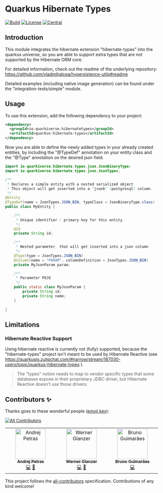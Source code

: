 # Quarkus Hibernate Types

[![Build](https://github.com/quarkiverse/quarkus-hibernate-types/workflows/Build/badge.svg?branch=main)](https://github.com/quarkiverse/quarkus-hibernate-types/actions?query=workflow%3ABuild)
[![License](https://img.shields.io/github/license/quarkiverse/quarkus-hibernate-types.svg)](http://www.apache.org/licenses/LICENSE-2.0)
[![Central](https://img.shields.io/maven-central/v/io.quarkiverse.hibernatetypes/quarkus-hibernate-types-parent?color=green)](https://search.maven.org/search?q=g:io.quarkiverse.hibernatetypes%20AND%20a:quarkus-hibernate-types-parent)

## Introduction

This module integrates the hibernate extension "hibernate-types" into the quarkus universe, 
so you are able to support extra types that are not supported by the Hibernate ORM core.

For detailed information, check out the readme of the underlying repository: https://github.com/vladmihalcea/hypersistence-utils#readme

Detailed examples (including native image generation) can be found under the "integration-tests/simple" module.

## Usage

To use this extension, add the following dependency to your project:

```xml
<dependency>
  <groupId>io.quarkiverse.hibernatetypes</groupId>
  <artifactId>quarkus-hibernate-types</artifactId>
</dependency>
```

Now you are able to define the newly added types in your already created entities, 
by including the "@TypeDef" annotation on your entity class and the "@Type" annotation on the desired json field.

```java
import io.quarkiverse.hibernate.types.json.JsonBinaryType;
import io.quarkiverse.hibernate.types.json.JsonTypes;

/**
 * Declares a simple entity with a nested serialized object.
 * This object will get inserted into a "jsonb" (postgresql) column.
 */
@Entity
@TypeDef(name = JsonTypes.JSON_BIN, typeClass = JsonBinaryType.class)
public class MyEntity {

    /**
     * Unique identifier / primary key for this entity.
     */
    @Id
    private String id;

    /**
     * Nested parameter, that will get inserted into a json column
     */
    @Type(type = JsonTypes.JSON_BIN)
    @Column(name = "PARAM", columnDefinition = JsonTypes.JSON_BIN)
    private MyJsonParam param;

    /**
     * Parameter POJO
     */
    public static class MyJsonParam {
        private String id;
        private String name;
    }
    
}
```

## Limitations

### Hibernate Reactive Support

Using hibernate reactive is currently not (fully) supported, because the "hibernate-types" project isn't 
meant to be used by Hibernate Reactive (see https://quarkusio.zulipchat.com/#narrow/stream/187030-users/topic/quarkus-hibernate-types ).

> The "types" notion needs to map to vendor specific types that some databases expose in their proprietary JDBC driver, but Hibernate Reactive doesn't use those drivers.

## Contributors ✨

Thanks goes to these wonderful people ([emoji key](https://allcontributors.org/docs/en/emoji-key)):

<!-- ALL-CONTRIBUTORS-BADGE:START - Do not remove or modify this section -->
[![All Contributors](https://img.shields.io/badge/all_contributors-3-orange.svg?style=flat-square)](#contributors-)
<!-- ALL-CONTRIBUTORS-BADGE:END -->

<!-- ALL-CONTRIBUTORS-LIST:START - Do not remove or modify this section -->
<!-- prettier-ignore-start -->
<!-- markdownlint-disable -->
<table>
  <tbody>
    <tr>
      <td align="center" valign="top" width="14.28%"><a href="https://www.lorislab.org"><img src="https://avatars2.githubusercontent.com/u/828045?v=4?s=100" width="100px;" alt="Andrej Petras"/><br /><sub><b>Andrej Petras</b></sub></a><br /><a href="https://github.com/quarkiverse/quarkus-hibernate-types/commits?author=andrejpetras" title="Code">💻</a> <a href="#maintenance-andrejpetras" title="Maintenance">🚧</a></td>
      <td align="center" valign="top" width="14.28%"><a href="https://conceptive.io"><img src="https://avatars.githubusercontent.com/u/14055002?v=4?s=100" width="100px;" alt="Werner Glanzer"/><br /><sub><b>Werner Glanzer</b></sub></a><br /><a href="https://github.com/quarkiverse/quarkus-hibernate-types/commits?author=wglanzer" title="Code">💻</a> <a href="#maintenance-wglanzer" title="Maintenance">🚧</a></td>
      <td align="center" valign="top" width="14.28%"><a href="https://github.com/brunobastosg"><img src="https://avatars.githubusercontent.com/u/320122?v=4?s=100" width="100px;" alt="Bruno Guimarães"/><br /><sub><b>Bruno Guimarães</b></sub></a><br /><a href="https://github.com/quarkiverse/quarkus-hibernate-types/commits?author=brunobastosg" title="Code">💻</a></td>
    </tr>
  </tbody>
</table>

<!-- markdownlint-restore -->
<!-- prettier-ignore-end -->

<!-- ALL-CONTRIBUTORS-LIST:END -->

This project follows the [all-contributors](https://github.com/all-contributors/all-contributors) specification.
Contributions of any kind welcome!
